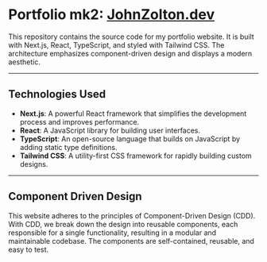 # Portfolio mk2: [JohnZolton.dev](https://www.johnzolton.dev/)

This repository contains the source code for my portfolio website. It is built with Next.js, React, TypeScript, and styled with Tailwind CSS. The architecture emphasizes component-driven design and displays a modern aesthetic.

---

## Technologies Used

- **Next.js**: A powerful React framework that simplifies the development process and improves performance.
- **React**: A JavaScript library for building user interfaces.
- **TypeScript**: An open-source language that builds on JavaScript by adding static type definitions.
- **Tailwind CSS**: A utility-first CSS framework for rapidly building custom designs.

---

## Component Driven Design

This website adheres to the principles of Component-Driven Design (CDD). With CDD, we break down the design into reusable components, each responsible for a single functionality, resulting in a modular and maintainable codebase. The components are self-contained, reusable, and easy to test.
